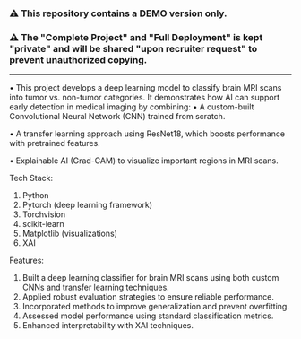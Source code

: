### ⚠ This repository contains a **DEMO version only**.  
### ⚠ The "Complete Project" and "Full Deployment" is kept "private" and will be shared "upon recruiter request" to prevent unauthorized copying.  

--------------------------------------------------------------------------------------------------------------------------------------------------------------------------------
• This project develops a deep learning model to classify brain MRI scans into tumor vs. non-tumor categories. It demonstrates how AI can support early detection in medical imaging by combining:
• A custom-built Convolutional Neural Network (CNN) trained from scratch.

• A transfer learning approach using ResNet18, which boosts performance with pretrained features.

• Explainable AI (Grad-CAM) to visualize important regions in MRI scans.

Tech Stack:
1. Python
2. Pytorch (deep learning framework)
3. Torchvision 
4. scikit-learn 
5. Matplotlib (visualizations)
6. XAI

Features:
1. Built a deep learning classifier for brain MRI scans using both custom CNNs and transfer learning techniques.
2. Applied robust evaluation strategies to ensure reliable performance.
3. Incorporated methods to improve generalization and prevent overfitting.
4. Assessed model performance using standard classification metrics.
5. Enhanced interpretability with XAI techniques.
